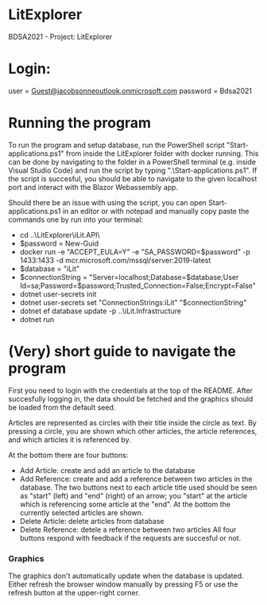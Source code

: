# LitExplorer
BDSA2021 - Project: LitExplorer

<h1>Login:</h1>

user = Guest@jacobsonneoutlook.onmicrosoft.com
password = Bdsa2021

<h1>Running the program</h1>

To run the program and setup database, run the PowerShell script "Start-applications.ps1" from inside the LitExplorer folder with docker running. 
This can be done by navigating to the folder in a PowerShell terminal (e.g. inside Visual Studio Code) and run the script by typing ".\Start-applications.ps1".
If the script is succesful, you should be able to navigate to the given localhost port and interact with the Blazor Webassembly app. 

Should there be an issue with using the script, you can open Start-applications.ps1 in an editor or with notepad and manually copy paste the commands one by run into your terminal:
- cd ..\LitExplorer\iLit.API\
- $password = New-Guid
- docker run -e "ACCEPT_EULA=Y" -e "SA_PASSWORD=$password" -p 1433:1433 -d mcr.microsoft.com/mssql/server:2019-latest
- $database = "iLit"
- $connectionString = "Server=localhost;Database=$database;User Id=sa;Password=$password;Trusted_Connection=False;Encrypt=False"
- dotnet user-secrets init
- dotnet user-secrets set "ConnectionStrings:iLit" "$connectionString"
- dotnet ef database update -p ..\iLit.Infrastructure
- dotnet run

<h1>(Very) short guide to navigate the program</h1>

First you need to login with the credentials at the top of the README. After succesfully logging in, the data should be fetched and the graphics should be loaded from the default seed. 

Articles are represented as circles with their title inside the circle as text. By pressing a circle, you are shown which other articles, the article references, and which articles it is referenced by.

At the bottom there are four buttons:
- Add Article: create and add an article to the database
- Add Reference: create and add a reference between two articles in the database. The two buttons next to each article title used should be seen as "start" (left) and "end" (right) of an arrow; you "start" at the article which is referencing some article at the "end". At the bottom the currently selected articles are shown.
- Delete Article: delete articles from database
- Delete Reference: detele a reference between two articles
All four buttons respond with feedback if the requests are succesful or not.

<h3>Graphics</h3>
The graphics don't automatically update when the database is updated. Either refresh the browser window manually by pressing F5 or use the refresh button at the upper-right corner.




